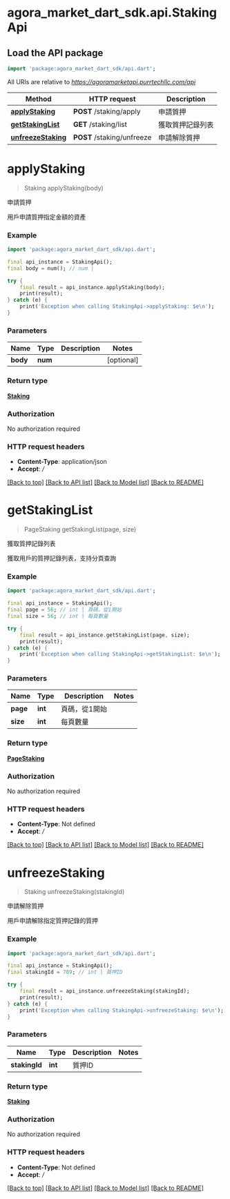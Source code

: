 # agora_market_dart_sdk.api.StakingApi

## Load the API package
```dart
import 'package:agora_market_dart_sdk/api.dart';
```

All URIs are relative to *https://agoramarketapi.purrtechllc.com/api*

Method | HTTP request | Description
------------- | ------------- | -------------
[**applyStaking**](StakingApi.md#applystaking) | **POST** /staking/apply | 申請質押
[**getStakingList**](StakingApi.md#getstakinglist) | **GET** /staking/list | 獲取質押記錄列表
[**unfreezeStaking**](StakingApi.md#unfreezestaking) | **POST** /staking/unfreeze | 申請解除質押


# **applyStaking**
> Staking applyStaking(body)

申請質押

用戶申請質押指定金額的資產

### Example
```dart
import 'package:agora_market_dart_sdk/api.dart';

final api_instance = StakingApi();
final body = num(); // num | 

try {
    final result = api_instance.applyStaking(body);
    print(result);
} catch (e) {
    print('Exception when calling StakingApi->applyStaking: $e\n');
}
```

### Parameters

Name | Type | Description  | Notes
------------- | ------------- | ------------- | -------------
 **body** | **num**|  | [optional] 

### Return type

[**Staking**](Staking.md)

### Authorization

No authorization required

### HTTP request headers

 - **Content-Type**: application/json
 - **Accept**: */*

[[Back to top]](#) [[Back to API list]](../README.md#documentation-for-api-endpoints) [[Back to Model list]](../README.md#documentation-for-models) [[Back to README]](../README.md)

# **getStakingList**
> PageStaking getStakingList(page, size)

獲取質押記錄列表

獲取用戶的質押記錄列表，支持分頁查詢

### Example
```dart
import 'package:agora_market_dart_sdk/api.dart';

final api_instance = StakingApi();
final page = 56; // int | 頁碼，從1開始
final size = 56; // int | 每頁數量

try {
    final result = api_instance.getStakingList(page, size);
    print(result);
} catch (e) {
    print('Exception when calling StakingApi->getStakingList: $e\n');
}
```

### Parameters

Name | Type | Description  | Notes
------------- | ------------- | ------------- | -------------
 **page** | **int**| 頁碼，從1開始 | 
 **size** | **int**| 每頁數量 | 

### Return type

[**PageStaking**](PageStaking.md)

### Authorization

No authorization required

### HTTP request headers

 - **Content-Type**: Not defined
 - **Accept**: */*

[[Back to top]](#) [[Back to API list]](../README.md#documentation-for-api-endpoints) [[Back to Model list]](../README.md#documentation-for-models) [[Back to README]](../README.md)

# **unfreezeStaking**
> Staking unfreezeStaking(stakingId)

申請解除質押

用戶申請解除指定質押記錄的質押

### Example
```dart
import 'package:agora_market_dart_sdk/api.dart';

final api_instance = StakingApi();
final stakingId = 789; // int | 質押ID

try {
    final result = api_instance.unfreezeStaking(stakingId);
    print(result);
} catch (e) {
    print('Exception when calling StakingApi->unfreezeStaking: $e\n');
}
```

### Parameters

Name | Type | Description  | Notes
------------- | ------------- | ------------- | -------------
 **stakingId** | **int**| 質押ID | 

### Return type

[**Staking**](Staking.md)

### Authorization

No authorization required

### HTTP request headers

 - **Content-Type**: Not defined
 - **Accept**: */*

[[Back to top]](#) [[Back to API list]](../README.md#documentation-for-api-endpoints) [[Back to Model list]](../README.md#documentation-for-models) [[Back to README]](../README.md)

